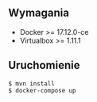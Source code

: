 ## Wymagania

- Docker >= 17.12.0-ce
- Virtualbox >= 1.11.1
 
## Uruchomienie

    $ mvn install
    $ docker-compose up